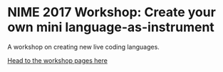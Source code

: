# NIME 2017 Workshop: Create your own mini language-as-instrument

A workshop on creating new live coding languages.

[Head to the workshop pages here](https://worldmaking.github.io/workshop_nime_2017/)
